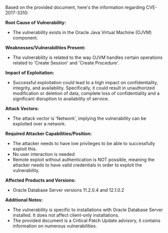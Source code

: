 Based on the provided document, here's the information regarding CVE-2017-3310:

**Root Cause of Vulnerability:**
- The vulnerability exists in the Oracle Java Virtual Machine (OJVM) component.

**Weaknesses/Vulnerabilities Present:**
-  The vulnerability is related to the way OJVM handles certain operations related to 'Create Session' and 'Create Procedure'.

**Impact of Exploitation:**
- Successful exploitation could lead to a high impact on confidentiality, integrity, and availability. Specifically, it could result in unauthorized modification or deletion of data, complete loss of confidentiality and a significant disruption to availability of service.

**Attack Vectors:**
- The attack vector is 'Network', implying the vulnerability can be exploited over a network.
  
**Required Attacker Capabilities/Position:**
- The attacker needs to have low privileges to be able to successfully exploit this.
- No user interaction is needed
- Remote exploit without authentication is NOT possible, meaning the attacker needs to have valid credentials in order to exploit the vulnerability.

**Affected Products and Versions:**
- Oracle Database Server versions 11.2.0.4 and 12.1.0.2

**Additional Notes:**

*   The vulnerability is specific to installations with Oracle Database Server installed. It does not affect client-only installations.
*   The provided document is a Critical Patch Update advisory, it contains information on numerous vulnerabilities.